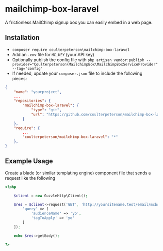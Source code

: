 # mailchimp-box-laravel

A frictionless MailChimp signup box you can easily embed in a web page.

## Installation

* `composer require coulterpeterson\mailchimp-box-laravel`
* Add an `.env` file for `MC_KEY` (your API key)
* Optionally publish the config file with `php artisan vendor:publish --provider="Coulterpeterson\MailchimpBox\MailchimpBoxServiceProvider" --tag="config"`
* If needed, update your `composer.json` file to include the following pieces:

```json
{
    "name": "yourproject",
    ...
    "repositories": {
        "mailchimp-box-laravel": {
            "type": "git",
            "url": "https://github.com/coulterpeterson/mailchimp-box-laravel.git"
        }
    },
    "require": {
        ...
        "coulterpeterson/mailchimp-box-laravel": "*"
    },
}
```

## Example Usage

Create a blade (or similar templating engine) component file that sends a request like the following

```php
<?php 

    $client = new GuzzleHttp\Client();

    $res = $client->request('GET', 'http://yoursitename.test/email/mcbshowbox', [
        'query' => [
            'audienceName' => 'yo',
            'tagToApply' => 'yo'
        ]
    ]);

    echo $res->getBody();

?>
```